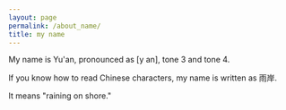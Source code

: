 ```yaml
---
layout: page
permalink: /about_name/
title: my name
---
```


My name is Yu'an, pronounced as [y an], tone 3 and tone 4.

If you know how to read Chinese characters, my name is written as 雨岸.

It means "raining on shore."



